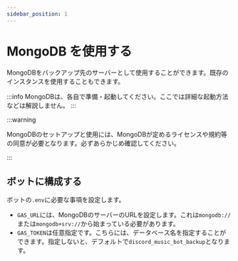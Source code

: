 ```yaml
---
sidebar_position: 1
---
```

# MongoDB を使用する
MongoDBをバックアップ先のサーバーとして使用することができます。既存のインスタンスを使用することもできます。

:::info
MongoDBは、各自で準備・起動してください。ここでは詳細な起動方法などは解説しません。
:::

:::warning

MongoDBのセットアップと使用には、MongoDBが定めるライセンスや規約等の同意が必要となります。必ずあらかじめ確認してください。

:::

## ボットに構成する
ボットの`.env`に必要な事項を設定します。  
- `GAS_URL`には、MongoDBのサーバーのURLを設定します。これは`mongodb://`または`mongodb+srv://`から始まっている必要があります。
- `GAS_TOKEN`は任意指定です。こちらには、データベース名を指定することができます。指定しないと、デフォルトで`discord_music_bot_backup`となります。
